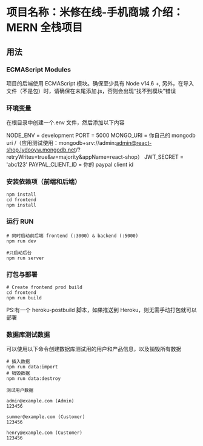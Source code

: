 # 项目名称：米修在线-手机商城 介绍：MERN 全栈项目

## 用法

### ECMAScript Modules

项目的后端使用 ECMAScript 模块。确保至少具有 Node v14.6 +,
另外，在导入文件（不是包）时，请确保在末尾添加.js，否则会出现“找不到模块”错误

### 环境变量

在根目录中创建一个.env 文件，然后添加以下内容

NODE_ENV = development
PORT = 5000
MONGO_URI = 你自己的 mongodb uri /（应用测试使用：mongodb+srv://admin:admin@react-shop.lydooyw.mongodb.net/?retryWrites=true&w=majority&appName=react-shop）
JWT_SECRET = 'abc123'
PAYPAL_CLIENT_ID = 你的 paypal client id

### 安装依赖项（前端和后端）

```
npm install
cd frontend
npm install
```

### 运行 RUN

```
# 同时启动前后端 frontend (:3000) & backend (:5000)
npm run dev

#只启动后台
npm run server

```

### 打包与部署

```
# Create frontend prod build
cd frontend
npm run build
```

PS:有一个 heroku-postbuild 脚本，如果推送到 Heroku，则无需手动打包就可以部署

### 数据库测试数据

可以使用以下命令创建数据库测试用的用户和产品信息，以及销毁所有数据

```
# 插入数据
npm run data:import
# 销毁数据
npm run data:destroy
```

```
测试用户数据

admin@example.com (Admin)
123456

summer@example.com (Customer)
123456

henry@example.com (Customer)
123456
```
